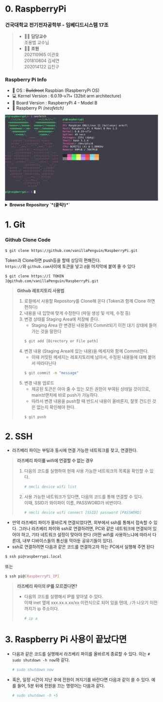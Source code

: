 # 0. RaspberryPi
### 건국대학교 전기전자공학부 - 임베디드시스템 17조
> * 🧑‍🏫 **담당교수**  
>   조용범 교수님
> * 👨‍💻 **조원**  
>   202110965 이관호  
>   201810804 김세연  
>   202014122 김진구

### Raspberry Pi Info
- 🔭 OS : ~~Buildroot~~ Raspbian (RaspberryPi OS)  
- 💻 Kernel Version : 6.0.19-v7l+ (32bit arm architecture)  
- 🌱 Board Version : RaspberryPi 4 - Model B    
- 🍓 Raspberry Pi *(neofetch)*  
<div align="center">
<img src=".readme-images/neofetch.png">
</div>

<details>
  <summary>
    <strong>Browse Repository `*(클릭!)*`</strong>
  </summary>
  <!DOCTYPE html>
<html>
<head>
 <meta http-equiv="Content-Type" content="text/html; charset=UTF-8">
 <meta name="Author" content="Made by 'tree'">
 <meta name="GENERATOR" content="$Version: $ tree v2.0.2 (c) 1996 - 2022 by Steve Baker, Thomas Moore, Francesc Rocher, Florian Sesser, Kyosuke Tokoro $">
</head>
<body>
	<h1>Directory Tree</h1><p>
	<a href=".">.</a><br>
	├── <a href="./BeginnersGuide-4thEd-Eng_v2.pdf">BeginnersGuide-4thEd-Eng_v2.pdf</a><br>
	├── <a href="./Memo/">Memo</a><br>
	│   └── <a href="./Memo/README.md">README.md</a><br>
	├── <a href="./README.md">README.md</a><br>
	├── <a href="./SourceCode/">SourceCode</a><br>
	│   ├── <a href="./SourceCode/CMakeLists.txt">CMakeLists.txt</a><br>
	│   ├── <a href="./SourceCode/Makefile">Makefile</a><br>
	│   ├── <a href="./SourceCode/README.md">README.md</a><br>
	│   ├── <a href="./SourceCode/week07/">week07</a><br>
	│   │   ├── <a href="./SourceCode/week07/button_mmap">button_mmap</a><br>
	│   │   ├── <a href="./SourceCode/week07/button_mmap.c">button_mmap.c</a><br>
	│   │   ├── <a href="./SourceCode/week07/keyboard_mmap">keyboard_mmap</a><br>
	│   │   ├── <a href="./SourceCode/week07/keyboard_mmap.c">keyboard_mmap.c</a><br>
	│   │   ├── <a href="./SourceCode/week07/led_mmap">led_mmap</a><br>
	│   │   └── <a href="./SourceCode/week07/led_mmap.c">led_mmap.c</a><br>
	│   ├── <a href="./SourceCode/week10/">week10</a><br>
	│   │   ├── <a href="./SourceCode/week10/Makefile">Makefile</a><br>
	│   │   ├── <a href="./SourceCode/week10/modules.order">modules.order</a><br>
	│   │   ├── <a href="./SourceCode/week10/Module.symvers">Module.symvers</a><br>
	│   │   ├── <a href="./SourceCode/week10/seg_driver.c">seg_driver.c</a><br>
	│   │   ├── <a href="./SourceCode/week10/seg_driver.ko">seg_driver.ko</a><br>
	│   │   ├── <a href="./SourceCode/week10/seg_driver.mod">seg_driver.mod</a><br>
	│   │   ├── <a href="./SourceCode/week10/seg_driver.mod.c">seg_driver.mod.c</a><br>
	│   │   ├── <a href="./SourceCode/week10/seg_driver.mod.o">seg_driver.mod.o</a><br>
	│   │   ├── <a href="./SourceCode/week10/seg_driver.o">seg_driver.o</a><br>
	│   │   ├── <a href="./SourceCode/week10/seg_example">seg_example</a><br>
	│   │   ├── <a href="./SourceCode/week10/seg_example2">seg_example2</a><br>
	│   │   ├── <a href="./SourceCode/week10/seg_example2.c">seg_example2.c</a><br>
	│   │   ├── <a href="./SourceCode/week10/seg_example.c">seg_example.c</a><br>
	│   │   ├── <a href="./SourceCode/week10/temp/">temp</a><br>
	│   │   │   └── <a href="./SourceCode/week10/temp/Makefile">Makefile</a><br>
	│   │   └── <a href="./SourceCode/week10/test.png">test.png</a><br>
	│   └── <a href="./SourceCode/week11/">week11</a><br>
	│   &nbsp;&nbsp;&nbsp; ├── <a href="./SourceCode/week11/camera_example/">camera_example</a><br>
	│   &nbsp;&nbsp;&nbsp; │   └── <a href="./SourceCode/week11/camera_example/camera_example.cpp">camera_example.cpp</a><br>
	│   &nbsp;&nbsp;&nbsp; └── <a href="./SourceCode/week11/opencv_example/">opencv_example</a><br>
	│   &nbsp;&nbsp;&nbsp; &nbsp;&nbsp;&nbsp; ├── <a href="./SourceCode/week11/opencv_example/gray_example">gray_example</a><br>
	│   &nbsp;&nbsp;&nbsp; &nbsp;&nbsp;&nbsp; ├── <a href="./SourceCode/week11/opencv_example/gray_example.cpp">gray_example.cpp</a><br>
	│   &nbsp;&nbsp;&nbsp; &nbsp;&nbsp;&nbsp; ├── <a href="./SourceCode/week11/opencv_example/gray_image.bmp">gray_image.bmp</a><br>
	│   &nbsp;&nbsp;&nbsp; &nbsp;&nbsp;&nbsp; ├── <a href="./SourceCode/week11/opencv_example/install_cv4.5.1_rasbian.sh">install_cv4.5.1_rasbian.sh</a><br>
	│   &nbsp;&nbsp;&nbsp; &nbsp;&nbsp;&nbsp; ├── <a href="./SourceCode/week11/opencv_example/Lenna.png">Lenna.png</a><br>
	│   &nbsp;&nbsp;&nbsp; &nbsp;&nbsp;&nbsp; └── <a href="./SourceCode/week11/opencv_example/sample_image.bmp">sample_image.bmp</a><br>
	├── <a href="./test.txt">test.txt</a><br>
	└── <a href="./tree.html">tree.html</a><br>
<br><br><p>

8 directories, 36 files

</p>
</body>
</html>
</details>


# 1. Git

### Github Clone Code
```
$ git clone https://github.com/vanillaPenguin/RaspberryPi.git
```
Token과 Clone하면 push등을 할때 상당히 편해진다.  
`https://`와 `github.com`사이에 토큰을 넣고 `@`을 마지막에 붙여 줄 수 있다
```
$ git clone https://[ TOKEN ]@github.com/vanillaPenguin/RaspberryPi.git
```
> **Github 레포지토리 사용법**
> 1. 로컬에서 사용할 Repository를 Clone해 온다 (Token과 함께 Clone 하면 편하다)
> 2. 내용을 내 입맛에 맞게 수정한다 (파일 생성 및 삭제, 수정 등)
> 3. 변경 상태를 Staging Area에 저장해 준다.
>    * Staging Area 란 변경된 내용들이 Commit되기 이전 대기 상태에 들어가는 것을 말한다
>    ```bash
>    $ git add [Directory or File path]
>    ```
> 4. 변경 내용 (Staging Area에 있는 내용)을 메세지와 함께 Commit한다.
>     * 이때 커밋된 메세지는 레포지토리에 남아서, 수정된 내용들에 대해 붙어서 따라다닌다
>    ```bash
>    $ git commit -m "message"
>    ```
> 5. 변경 내용 업로드
>    * 제공된 토큰은 아마 줄 수 있는 모든 권한이 부여된 상태일 것이므로, main브랜치에 바로 push가 가능하다.
>    * 따라서 변경 내용을 push할 때 반드시 내용이 올바른지, 잘못 건드린 것은 없는지 확인해야 한다.
>    ```bash
>    $ git push
>    ```
>    

# 2. SSH
* 라즈베리 파이는 부팅과 동시에 연결 가능한 네트워크를 찾고, 연결한다.
> **라즈베리 파이를 wifi에 연결할 수 없는 경우**
> 1. 다음의 코드를 실행하여 현재 사용 가능한 네트워크의 목록을 확인할 수 있다.
>    ```bash
>    # nmcli device wifi list
>    ```
> 2. 사용 가능한 네트워크가 있다면, 다음의 코드를 통해 연결할 수 있다.  
>    이때, SSID가 와이파이 이름, PASSWORD가 비번이다.
>    ```bash
>    # nmcli device wifi connect [SSID] password [PASSWORD]
>    ```
>    
* 만약 라즈베리 파이가 올바르게 연결되었다면, 외부에서 ssh를 통해서 접속할 수 있다.
그러나 라즈베리 파이와 ssh로 연결하려면, PC와 같은 네트워크에 연결되어 있어야 하고, 기타 네트워크 설정이 맞아야 한다 (어떤 wifi를 사용하느냐에 따라서 다른데, 내부 디바이스들의 통신을 막아둔 공유기들이 있다).
* ssh로 연결하려면 다음과 같은 코드를 연결하고자 하는 PC에서 실행해 주면 된다
```bash
$ ssh pi@raspberrypi.local
```
또는
```bash
$ ssh pi@[RaspberryPi_IP]
```
> **라즈베리 파이의 IP를 모르겠다면?**
> * 다음의 코드를 실행해서 IP를 알아낼 수 있다.  
>   이때 inet 옆에 xxx.xx.x.xx/xx 이런식으로 되어 있을 텐데, `/`가 나오기 이전까지가 ip 주소이다.
>    ```bash
>    # ip a
>    ```
>    

# 3. Raspberry Pi 사용이 끝났다면
* 다음과 같은 코드를 실행해서 라즈베리 파이를 올바르게 종료할 수 있다.
  이는 `# sudo shutdown -h now`와 같다.
  ```bash
  # sudo shutdown now
  ```  
* 혹은, 일정 시간이 지난 후에 전원이 꺼지기를 바란다면 다음과 같이 쓸 수 있다. 예를 들어, 5분 뒤에 전원을 끄는 명령어는 다음과 같다.
  ```bash
  # sudo shutdown -h +5
  ```
